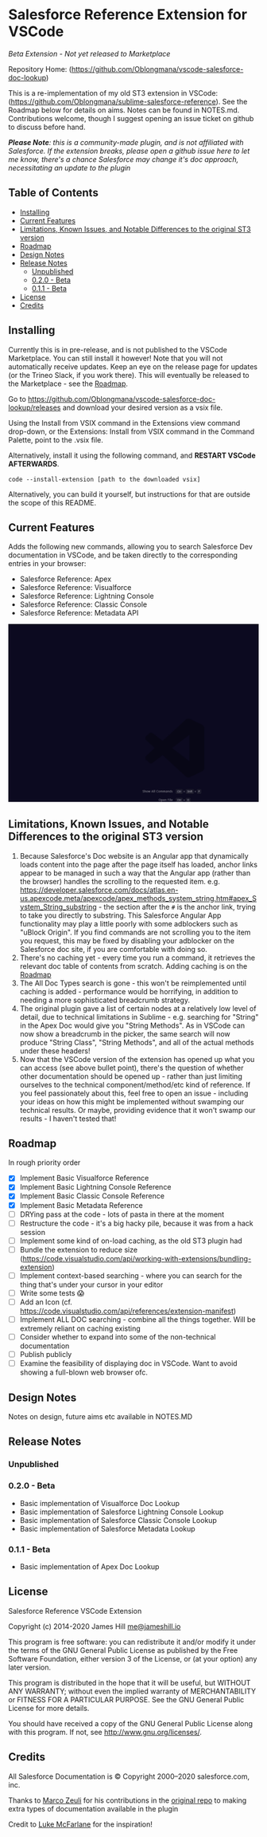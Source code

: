 # Salesforce Reference Extension for VSCode

_Beta Extension - Not yet released to Marketplace_

Repository Home: (https://github.com/Oblongmana/vscode-salesforce-doc-lookup)

This is a re-implementation of my old ST3 extension in VSCode: (https://github.com/Oblongmana/sublime-salesforce-reference). See the Roadmap below
for details on aims. Notes can be found in NOTES.md. Contributions welcome, though I suggest opening an issue ticket on github to discuss before hand.

_**Please Note**: this is a community-made plugin, and is not affiliated with Salesforce. If the extension breaks,
please open a github issue here to let me know, there's a chance Salesforce may change it's doc approach, necessitating
an update to the plugin_

<!-- omit in toc -->
## Table of Contents
- [Installing](#installing)
- [Current Features](#current-features)
- [Limitations, Known Issues, and Notable Differences to the original ST3 version](#limitations-known-issues-and-notable-differences-to-the-original-st3-version)
- [Roadmap](#roadmap)
- [Design Notes](#design-notes)
- [Release Notes](#release-notes)
  - [Unpublished](#unpublished)
  - [0.2.0 - Beta](#020---beta)
  - [0.1.1 - Beta](#011---beta)
- [License](#license)
- [Credits](#credits)

## Installing

Currently this is in pre-release, and is not published to the VSCode Marketplace. You can still install it however! Note that you will not automatically receive updates. Keep an eye on the release page for updates (or the Trineo Slack, if
you work there). This will eventually be released to the Marketplace - see the [Roadmap](#roadmap).

Go to https://github.com/Oblongmana/vscode-salesforce-doc-lookup/releases and download your desired version as a vsix file.

Using the Install from VSIX command in the Extensions view command drop-down, or the Extensions: Install from VSIX command in the Command Palette, point to the .vsix file.

Alternatively, install it using the following command, and **RESTART VSCode AFTERWARDS**.

    code --install-extension [path to the downloaded vsix]

Alternatively, you can build it yourself, but instructions for that are outside the scope of this README.

## Current Features

Adds the following new commands, allowing you to search Salesforce Dev documentation in VSCode, and be taken directly to the corresponding entries in your browser:
 - Salesforce Reference: Apex
 - Salesforce Reference: Visualforce
 - Salesforce Reference: Lightning Console
 - Salesforce Reference: Classic Console
 - Salesforce Reference: Metadata API

![Using the command - "Salesforce Reference: Apex"](images/ApexDocLookup.gif)

## Limitations, Known Issues, and Notable Differences to the original ST3 version
1. Because Salesforce's Doc website is an Angular app that dynamically loads content into the page after the page itself has loaded, anchor links
    appear to be managed in such a way that the Angular app (rather than the browser) handles the scrolling to the requested item.
    e.g. https://developer.salesforce.com/docs/atlas.en-us.apexcode.meta/apexcode/apex_methods_system_string.htm#apex_System_String_substring - the
    section after the `#` is the anchor link, trying to take you directly to substring. This Salesforce Angular App functionality may play a little
    poorly with some adblockers such as "uBlock Origin". If you find commands are not scrolling you to the item you request, this may be fixed
    by disabling your adblocker on the Salesforce doc site, if you are comfortable with doing so.
2. There's no caching yet - every time you run a command, it retrieves the relevant doc table of contents from scratch. Adding caching is on the [Roadmap](#roadmap)
3. The All Doc Types search is gone - this won't be reimplemented until caching is added - performance would be horrifying, in addition to needing a more
    sophisticated breadcrumb strategy.
4. The original plugin gave a list of certain nodes at a relatively low level of detail, due to technical limitations in Sublime -
    e.g. searching for "String" in the Apex Doc would give you "String Methods". As in VSCode can now show a breadcrumb in the picker, the same search will now
    produce "String Class", "String Methods", and all of the actual methods under these headers!
5. Now that the VSCode version of the extension has opened up what you can access (see above bullet point), there's the question of whether other
    documentation should be opened up - rather than just limiting ourselves to the technical component/method/etc kind of reference. If you feel
    passionately about this, feel free to open an issue - including your ideas on how this might be implemented without swamping our technical results.
    Or maybe, providing evidence that it won't swamp our results - I haven't tested that!


## Roadmap
In rough priority order
- [X] Implement Basic Visualforce Reference
- [X] Implement Basic Lightning Console Reference
- [X] Implement Basic Classic Console Reference
- [X] Implement Basic Metadata Reference
- [ ] DRYing pass at the code - lots of pasta in there at the moment
- [ ] Restructure the code - it's a big hacky pile, because it was from a hack session
- [ ] Implement some kind of on-load caching, as the old ST3 plugin had
- [ ] Bundle the extension to reduce size (https://code.visualstudio.com/api/working-with-extensions/bundling-extension)
- [ ] Implement context-based searching - where you can search for the thing that's under your cursor in your editor
- [ ] Write some tests 😱
- [ ] Add an Icon (cf. https://code.visualstudio.com/api/references/extension-manifest)
- [ ] Implement ALL DOC searching - combine all the things together. Will be extremely reliant on caching existing
- [ ] Consider whether to expand into some of the non-technical documentation
- [ ] Publish publicly
- [ ] Examine the feasibility of displaying doc in VSCode. Want to avoid showing a full-blown web browser ofc.

## Design Notes
Notes on design, future aims etc available in NOTES.MD

## Release Notes

### Unpublished

### 0.2.0 - Beta
- Basic implementation of Visualforce Doc Lookup
- Basic implementation of Salesforce Lightning Console Lookup
- Basic implementation of Salesforce Classic Console Lookup
- Basic implementation of Salesforce Metadata Lookup

### 0.1.1 - Beta
- Basic implementation of Apex Doc Lookup

## License

Salesforce Reference VSCode Extension

Copyright (c) 2014-2020 James Hill me@jameshill.io

This program is free software: you can redistribute it and/or modify it under the terms of the GNU General Public License as published by the Free Software Foundation, either version 3 of the License, or (at your option) any later version.

This program is distributed in the hope that it will be useful, but WITHOUT ANY WARRANTY; without even the implied warranty of MERCHANTABILITY or FITNESS FOR A PARTICULAR PURPOSE. See the GNU General Public License for more details.

You should have received a copy of the GNU General Public License along with this program. If not, see http://www.gnu.org/licenses/.

## Credits

All Salesforce Documentation is © Copyright 2000–2020 salesforce.com, inc.

Thanks to [Marco Zeuli](https://github.com/maaaaarco) for his contributions in the [original repo](https://github.com/Oblongmana/sublime-salesforce-reference) to making extra types of documentation available in the plugin

Credit to [Luke McFarlane](https://github.com/lukemcfarlane) for the inspiration!